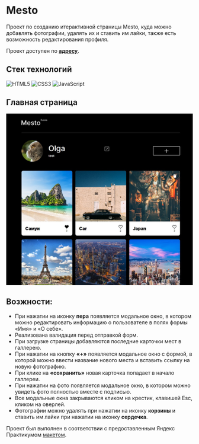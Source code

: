 # Mesto

Проект по созданию итерактивной страницы Mesto, куда можно добавлять фотографии, удалять их и ставить им лайки, также есть возможность редактирования профиля.

Проект доступен по [**адресу**](https://kovolga.github.io/mesto-project/).

## Стек технологий

![HTML5](https://img.shields.io/badge/html5-%23E34F26.svg?style=for-the-badge&logo=html5&logoColor=white)
![CSS3](https://img.shields.io/badge/css3-%231572B6.svg?style=for-the-badge&logo=css3&logoColor=white)
![JavaScript](https://img.shields.io/badge/javascript-%23323330.svg?style=for-the-badge&logo=javascript&logoColor=%23F7DF1E)

## Главная страница

<img src="./src/images/main.jpg" width=720px>

## Возжности:

- При нажатии на иконку **пера** появляется модальное окно, в котором можно редактировать информацию о пользователе в полях формы «Имя» и «О себе».
- Реализована валидация перед отправкой форм.
- При загрузке страницы добавляются последние карточки мест в галлерею.
- При нажатии на кнопку **«+»** появляется модальное окно с формой, в которой можно ввести название нового места и вставить ссылку на новую фотографию.
- При клике на **«сохранить»** новая карточка попадает в начало галлереи.
- При нажатии на фото появляется модальное окно, в котором можно увидеть фото полностью вместе с подписью.
- Все модальные окна закрываются кликом на крестик, клавишей Esc, кликом на оверлей.
- Фотографии можно удалять при нажатии на иконку **корзины** и ставить им лайки при нажатии на иконку **сердечка**.

Проект был выполнен в соответствии с предоставленным Яндекс Практикумом
[макетом](https://www.figma.com/file/2cn9N9jSkmxD84oJik7xL7/JavaScript.-Sprint-4?node-id=0%3A1).

